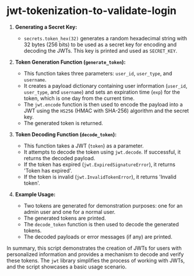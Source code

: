 # jwt-tokenization-to-validate-login

1. **Generating a Secret Key:**
   - `secrets.token_hex(32)` generates a random hexadecimal string with 32 bytes (256 bits) to be used as a secret key for encoding and decoding the JWTs. This key is printed and used as `SECRET_KEY`.

2. **Token Generation Function (`generate_token`):**
   - This function takes three parameters: `user_id`, `user_type`, and `username`.
   - It creates a payload dictionary containing user information (`user_id`, `user_type`, and `username`) and sets an expiration time (`exp`) for the token, which is one day from the current time.
   - The `jwt.encode` function is then used to encode the payload into a JWT using the `HS256` (HMAC with SHA-256) algorithm and the secret key.
   - The generated token is returned.

3. **Token Decoding Function (`decode_token`):**
   - This function takes a JWT (`token`) as a parameter.
   - It attempts to decode the token using `jwt.decode`. If successful, it returns the decoded payload.
   - If the token has expired (`jwt.ExpiredSignatureError`), it returns 'Token has expired'.
   - If the token is invalid (`jwt.InvalidTokenError`), it returns 'Invalid token'.

4. **Example Usage:**
   - Two tokens are generated for demonstration purposes: one for an admin user and one for a normal user.
   - The generated tokens are printed.
   - The `decode_token` function is then used to decode the generated tokens.
   - The decoded payloads or error messages (if any) are printed.

In summary, this script demonstrates the creation of JWTs for users with personalized information and provides a mechanism to decode and verify these tokens. The `jwt` library simplifies the process of working with JWTs, and the script showcases a basic usage scenario.
